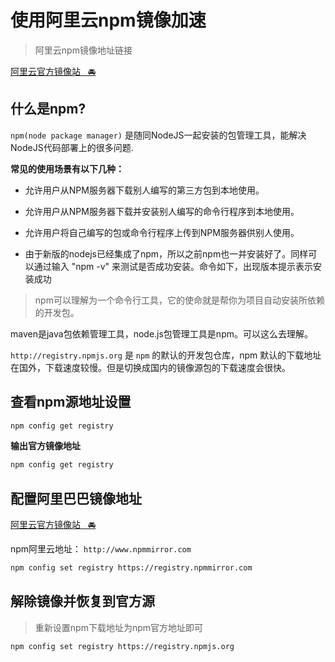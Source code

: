 # 使用阿里云npm镜像加速

> 阿里云npm镜像地址链接

[阿里云官方镜像站&nbsp;&nbsp;&nbsp;🚘](https://npmmirror.com/)

## 什么是npm?

`npm(node package manager)` 是随同NodeJS一起安装的包管理工具，能解决NodeJS代码部署上的很多问题.

**常见的使用场景有以下几种：**

* 允许用户从NPM服务器下载别人编写的第三方包到本地使用。

* 允许用户从NPM服务器下载并安装别人编写的命令行程序到本地使用。

* 允许用户将自己编写的包或命令行程序上传到NPM服务器供别人使用。

* 由于新版的nodejs已经集成了npm，所以之前npm也一并安装好了。同样可以通过输入 "npm -v" 来测试是否成功安装。命令如下，出现版本提示表示安装成功

> npm可以理解为一个命令行工具，它的使命就是帮你为项目自动安装所依赖的开发包。

maven是java包依赖管理工具，node.js包管理工具是npm。可以这么去理解。

`http://registry.npmjs.org` 是 `npm` 的默认的开发包仓库，npm 默认的下载地址在国外，下载速度较慢。但是切换成国内的镜像源包的下载速度会很快。

## 查看npm源地址设置

```sh
npm config get registry
```

**输出官方镜像地址**

```sh
npm config get registry
```

## 配置阿里巴巴镜像地址

[阿里云官方镜像站&nbsp;&nbsp;&nbsp;🚘](https://npmmirror.com/)

npm阿里云地址： `http://www.npmmirror.com`

```sh
npm config set registry https://registry.npmmirror.com
```

## 解除镜像并恢复到官方源

> 重新设置npm下载地址为npm官方地址即可

```sh
npm config set registry https://registry.npmjs.org
```
